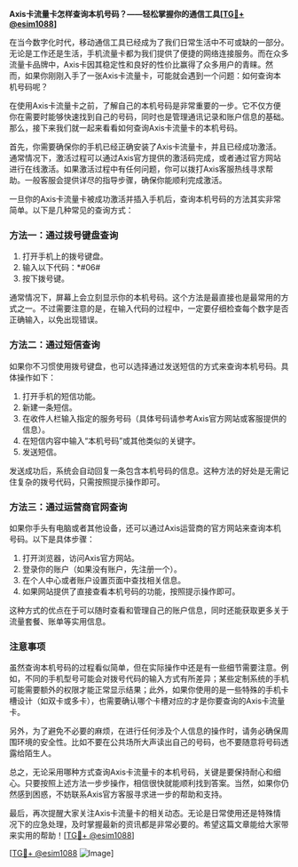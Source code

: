 **Axis卡流量卡怎样查询本机号码？——轻松掌握你的通信工具[[TG💪+ @esim1088](https://t.me/s/esim1088)]**

在当今数字化时代，移动通信工具已经成为了我们日常生活中不可或缺的一部分。无论是工作还是生活，手机流量卡都为我们提供了便捷的网络连接服务。而在众多流量卡品牌中，Axis卡因其稳定性和良好的性价比赢得了众多用户的青睐。然而，如果你刚刚入手了一张Axis卡流量卡，可能就会遇到一个问题：如何查询本机号码呢？

在使用Axis卡流量卡之前，了解自己的本机号码是非常重要的一步。它不仅方便你在需要时能够快速找到自己的号码，同时也是管理通讯记录和账户信息的基础。那么，接下来我们就一起来看看如何查询Axis卡流量卡的本机号码。

首先，你需要确保你的手机已经正确安装了Axis卡流量卡，并且已经成功激活。通常情况下，激活过程可以通过Axis官方提供的激活码完成，或者通过官方网站进行在线激活。如果激活过程中有任何问题，你可以拨打Axis客服热线寻求帮助。一般客服会提供详尽的指导步骤，确保你能顺利完成激活。

一旦你的Axis卡流量卡被成功激活并插入手机后，查询本机号码的方法其实非常简单。以下是几种常见的查询方式：

### 方法一：通过拨号键盘查询

1. 打开手机上的拨号键盘。
2. 输入以下代码：*#06#
3. 按下拨号键。

通常情况下，屏幕上会立刻显示你的本机号码。这个方法是最直接也是最常用的方式之一。不过需要注意的是，在输入代码的过程中，一定要仔细检查每个数字是否正确输入，以免出现错误。

### 方法二：通过短信查询

如果你不习惯使用拨号键盘，也可以选择通过发送短信的方式来查询本机号码。具体操作如下：

1. 打开手机的短信功能。
2. 新建一条短信。
3. 在收件人栏输入指定的服务号码（具体号码请参考Axis官方网站或客服提供的信息）。
4. 在短信内容中输入“本机号码”或其他类似的关键字。
5. 发送短信。

发送成功后，系统会自动回复一条包含本机号码的信息。这种方法的好处是无需记住复杂的拨号代码，只需按照提示操作即可。

### 方法三：通过运营商官网查询

如果你手头有电脑或者其他设备，还可以通过Axis运营商的官方网站来查询本机号码。以下是具体步骤：

1. 打开浏览器，访问Axis官方网站。
2. 登录你的账户（如果没有账户，先注册一个）。
3. 在个人中心或者账户设置页面中查找相关信息。
4. 如果网站提供了直接查看本机号码的功能，按照提示操作即可。

这种方式的优点在于可以随时查看和管理自己的账户信息，同时还能获取更多关于流量套餐、账单等实用信息。

### 注意事项

虽然查询本机号码的过程看似简单，但在实际操作中还是有一些细节需要注意。例如，不同的手机型号可能会对拨号代码的输入方式有所差异；某些定制系统的手机可能需要额外的权限才能正常显示结果；此外，如果你使用的是一些特殊的手机卡槽设计（如双卡或多卡），也需要确认哪个卡槽对应的才是你要查询的Axis卡流量卡。

另外，为了避免不必要的麻烦，在进行任何涉及个人信息的操作时，请务必确保周围环境的安全性。比如不要在公共场所大声读出自己的号码，也不要随意将号码透露给陌生人。

总之，无论采用哪种方式查询Axis卡流量卡的本机号码，关键是要保持耐心和细心。只要按照上述方法一步步操作，相信很快就能顺利找到答案。当然，如果你仍然感到困惑，不妨联系Axis官方客服寻求进一步的帮助和支持。

最后，再次提醒大家关注Axis卡流量卡的相关动态。无论是日常使用还是特殊情况下的应急处理，及时掌握最新的资讯都是非常必要的。希望这篇文章能给大家带来实用的帮助！[[TG💪+ @esim1088](https://t.me/s/esim1088)]

[[TG💪+ @esim1088](https://t.me/s/esim1088) ![Image](https://i.postimg.cc/4NQfJmqS/Snipaste-2025-05-13-00-14-12.png)]